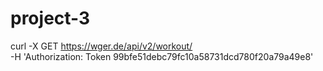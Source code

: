 # project-3
curl -X GET https://wger.de/api/v2/workout/ \
     -H 'Authorization: Token 99bfe51debc79fc10a58731dcd780f20a79a49e8'